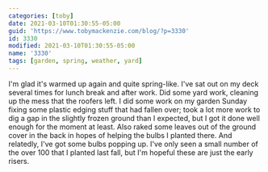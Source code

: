 ```yaml
---
categories: [toby]
date: 2021-03-10T01:30:55-05:00
guid: 'https://www.tobymackenzie.com/blog/?p=3330'
id: 3330
modified: 2021-03-10T01:30:55-05:00
name: '3330'
tags: [garden, spring, weather, yard]
---
```


I'm glad it's warmed up again and quite spring-like.<!--more-->  I've sat out on my deck several times for lunch break and after work.  Did some yard work, cleaning up the mess that the roofers left.  I did some work on my garden Sunday fixing some plastic edging stuff that had fallen over; took a lot more work to dig a gap in the slightly frozen ground than I expected, but I got it done well enough for the moment at least.  Also raked some leaves out of the ground cover in the back in hopes of helping the bulbs I planted there.  And relatedly, I've got some bulbs popping up.  I've only seen a small number of the over 100 that I planted last fall, but I'm hopeful these are just the early risers.
